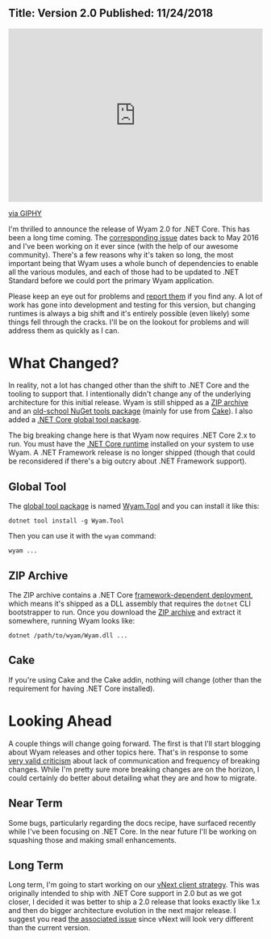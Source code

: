 Title: Version 2.0
Published: 11/24/2018
---
<div style="width:100%;height:0;padding-bottom:68%;position:relative;"><iframe src="https://giphy.com/embed/rl0FOxdz7CcxO" width="100%" height="100%" style="position:absolute" frameBorder="0" class="giphy-embed" allowFullScreen></iframe></div><p><a href="https://giphy.com/gifs/excited-ron-paul-its-happening-rl0FOxdz7CcxO">via GIPHY</a></p>

I'm thrilled to announce the release of Wyam 2.0 for .NET Core. This has been a long time coming. The [corresponding issue](https://github.com/Wyamio/Wyam/issues/300) dates back to May 2016 and I've been working on it ever since (with the help of our awesome community). There's a few reasons why it's taken so long, the most important being that Wyam uses a whole bunch of dependencies to enable all the various modules, and each of those had to be updated to .NET Standard before we could port the primary Wyam application.

Please keep an eye out for problems and [report them](https://github.com/Wyamio/Wyam/issues) if you find any. A lot of work has gone into development and testing for this version, but changing runtimes is always a big shift and it's entirely possible (even likely) some things fell through the cracks. I'll be on the lookout for problems and will address them as quickly as I can.

# What Changed?

In reality, not a lot has changed other than the shift to .NET Core and the tooling to support that. I intentionally didn't change any of the underlying architecture for this initial release. Wyam is still shipped as a [ZIP archive](https://github.com/Wyamio/Wyam/releases) and an [old-school NuGet tools package](https://www.nuget.org/packages/Wyam/) (mainly for use from [Cake](https://cakebuild.net/)). I also added a [.NET Core global tool package](https://www.nuget.org/packages/Wyam.Tool/).

The big breaking change here is that Wyam now requires .NET Core 2.x to run. You must have the [.NET Core runtime](https://www.microsoft.com/net/download) installed on your system to use Wyam. A .NET Framework release is no longer shipped (though that could be reconsidered if there's a big outcry about .NET Framework support).

## Global Tool

The [global tool package](https://docs.microsoft.com/en-us/dotnet/core/tools/global-tools) is named [Wyam.Tool](https://www.nuget.org/packages/Wyam.Tool/) and you can install it like this:

```
dotnet tool install -g Wyam.Tool
```

Then you can use it with the `wyam` command:

```
wyam ...
```

## ZIP Archive

The ZIP archive contains a .NET Core [framework-dependent deployment](https://docs.microsoft.com/en-us/dotnet/core/deploying/#framework-dependent-deployments-fdd), which means it's shipped as a DLL assembly that requires the `dotnet` CLI bootstrapper to run. Once you download the [ZIP archive](https://github.com/Wyamio/Wyam/releases) and extract it somewhere, running Wyam looks like:

```
dotnet /path/to/wyam/Wyam.dll ...
```

## Cake

If you're using Cake and the Cake addin, nothing will change (other than the requirement for having .NET Core installed).

# Looking Ahead

A couple things will change going forward. The first is that I'll start blogging about Wyam releases and other topics here. That's in response to some [very valid criticism](https://github.com/Wyamio/Wyam/issues/741) about lack of communication and frequency of breaking changes. While I'm pretty sure more breaking changes are on the horizon, I could certainly do better about detailing what they are and how to migrate.

## Near Term

Some bugs, particularly regarding the docs recipe, have surfaced recently while I've been focusing on .NET Core. In the near future I'll be working on squashing those and making small enhancements.

## Long Term

Long term, I'm going to start working on our [vNext client strategy](https://github.com/Wyamio/Wyam/issues/668). This was originally intended to ship with .NET Core support in 2.0 but as we got closer, I decided it was better to ship a 2.0 release that looks exactly like 1.x and then do bigger architecture evolution in the next major release. I suggest you read [the associated issue](https://github.com/Wyamio/Wyam/issues/668) since vNext will look very different than the current version.